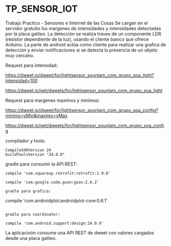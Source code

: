 # TP_SENSOR_IOT
Trabajo Practico - Sensores e Internet de las Cosas
Se cargan en el servidor gratuito los margenes de intensidades y intensidades detectadas por la placa galileo.
La detección se realiza traves de un componente LDR (resistor dependiente de la luz), usando el cliente basico que ofrece Arduino.
La parte de android actúa como cliente para realizar una grafica de detección y enviar notificaciones si se detecta la presencia
de un objeto muy cercano.

Request para intensidad:

https://dweet.io/dweet/for/lightsensor_sounlam_com_grupo_soa_light?intensidad=100

https://dweet.io/get/dweets/for/lightsensor_sounlam_com_grupo_soa_light

Request para margenes maximos y minimos:

https://dweet.io/dweet/for/lightsensor_sounlam_com_grupo_soa_config?minimo=yMin&maximo=yMax

https://dweet.io/get/dweets/for/lightsensor_sounlam_com_grupo_soa_config

compilador y tools:
```
CompileSdkVersion 24
buildToolsVersion "24.0.0"
```

gradle para consumir la API REST:
```
compile 'com.squareup.retrofit:retrofit:1.9.0'

compile 'com.google.code.gson:gson:2.6.2'
```

```
gradle para grafica:
```
compile 'com.androidplot:androidplot-core:0.6.1'
```

gradle para coordinator:

compile 'com.android.support:design:24.0.0'
```

La aplicacioón consume una API REST de dweet con valores cargados desde una placa galileo.
